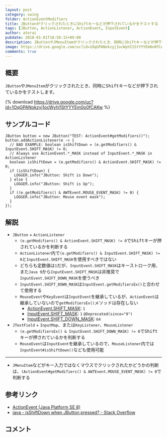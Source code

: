 ```yaml
---
layout: post
category: swing
folder: ActionEventModifiers
title: JButtonがクリックされたときにShiftキーなどが押下されているかをテストする
tags: [JButton, ActionListener, ActionEvent, InputEvent]
author: aterai
pubdate: 2018-01-01T18:58:15+09:00
description: JButtonやJMenuItemがクリックされたとき、同時にShiftキーなどが押下されているかをテストします。
image: https://drive.google.com/uc?id=1OqGPANokzyj1ocWyhI1StYYYEm0o0fCAKw
comments: true
---
```

## 概要
`JButton`や`JMenuItem`がクリックされたとき、同時に<kbd>Shift</kbd>キーなどが押下されているかをテストします。

{% download https://drive.google.com/uc?id=1OqGPANokzyj1ocWyhI1StYYYEm0o0fCAKw %}

## サンプルコード
<pre class="prettyprint"><code>JButton button = new JButton("TEST: ActionEvent#getModifiers()");
button.addActionListener(e -&gt; {
  // BAD EXAMPLE: boolean isShiftDown = (e.getModifiers() &amp; InputEvent.SHIFT_MASK) != 0;
  // Always use ActionEvent.*_MASK instead of InputEvent.*_MASK in ActionListener
  boolean isShiftDown = (e.getModifiers() &amp; ActionEvent.SHIFT_MASK) != 0;
  if (isShiftDown) {
    LOGGER.info("JButton: Shift is Down");
  } else {
    LOGGER.info("JButton: Shift is Up");
  }
  if ((e.getModifiers() &amp; AWTEvent.MOUSE_EVENT_MASK) != 0) {
    LOGGER.info("JButton: Mouse event mask");
  }
});
</code></pre>

## 解説
- `JButton` + `ActionListener`
    - `(e.getModifiers() & ActionEvent.SHIFT_MASK) != 0`で<kbd>Shift</kbd>キーが押されているかを判断する
    - `ActionListener`内で`(e.getModifiers() & InputEvent.SHIFT_MASK) != 0`と`InputEvent.SHIFT_MASK`を使用すべきではない
    - どちらも定数値は`1`だが、`InputEvent.SHIFT_MASK`はキーストローク用、また`Java 9`から`InputEvent.SHIFT_MASK`は非推奨で`InputEvent.SHIFT_DOWN_MASK`を使うべき
    - `InputEvent.SHIFT_DOWN_MASK`は`InputEvent.getModifiersEx()`と合わせて使用する
    - `MouseEvent`や`KeyEvent`は`InputEvent`を継承しているが、`ActionEvent`は継承していないので`getModifiersEx()`メソッドは存在しない
        - [ActionEvent.SHIFT_MASK](https://docs.oracle.com/javase/jp/9/docs/api/constant-values.html#java.awt.event.ActionEvent.SHIFT_MASK): `1`
        - [InputEvent.SHIFT_MASK](https://docs.oracle.com/javase/jp/9/docs/api/constant-values.html#java.awt.event.InputEvent.SHIFT_MASK): `1` `@Deprecated(since="9")`
        - [InputEvent.SHIFT_DOWN_MASK](https://docs.oracle.com/javase/jp/9/docs/api/constant-values.html#java.awt.event.InputEvent.SHIFT_DOWN_MASK): `64`
- `JTextField` + `InputMap`、または`KeyListener`、`MouseListener`
    - `(e.getModifiersEx() & InputEvent.SHIFT_DOWN_MASK) != 0`で<kbd>Shift</kbd>キーが押されているかを判断する
    - `MouseEvent`は`InputEvent`を継承しているので、`MouseListener`内では`InputEvent#isShiftDown()`なども使用可能

<!-- dummy comment line for breaking list -->

- - - -
- `JMenuItem`などがキー入力ではなくマウスでクリックされたかどうかの判断は、`(ActionEvent#getModifiers() & AWTEvent.MOUSE_EVENT_MASK) != 0`で判断する

<!-- dummy comment line for breaking list -->

## 参考リンク
- [ActionEvent (Java Platform SE 8)](https://docs.oracle.com/javase/jp/8/docs/api/java/awt/event/ActionEvent.html)
- [java - isShiftDown when JButton pressed? - Stack Overflow](https://stackoverflow.com/questions/5592065/isshiftdown-when-jbutton-pressed)

<!-- dummy comment line for breaking list -->

## コメント

